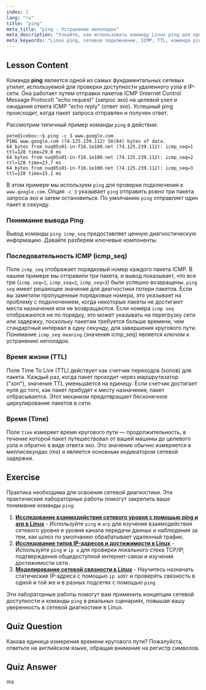 ```yaml
---
index: 2
lang: "ru"
title: "ping"
meta_title: "ping - Устранение неполадок"
meta_description: "Узнайте, как использовать команду Linux ping для проверки сетевого подключения. Это руководство объясняет вывод ping, включая значение icmp_seq, TTL и времени кругового пути. Поймите, как интерпретировать последовательность ping для диагностики сетевых проблем."
meta_keywords: "Linux ping, сетевое подключение, ICMP, TTL, команда ping, icmp_seq, последовательность ping, icmp seq, значение icmp_seq, ping icmp_seq, сетевые технологии Linux"
---
```


## Lesson Content

Команда **ping** является одной из самых фундаментальных сетевых утилит, используемой для проверки доступности удаленного узла в IP-сети. Она работает путем отправки пакетов ICMP (Internet Control Message Protocol) "echo request" (запрос эхо) на целевой узел и ожидания ответа ICMP "echo reply" (ответ эхо). Успешный ping происходит, когда пакет запроса отправлен и получен ответ.

Рассмотрим типичный пример команды `ping` в действии:

```plaintext
pete@icebox:~$ ping -c 3 www.google.com
PING www.google.com (74.125.239.112) 56(84) bytes of data.
64 bytes from nuq05s01-in-f16.1e100.net (74.125.239.112): icmp_seq=1 ttl=128 time=29.0 ms
64 bytes from nuq05s01-in-f16.1e100.net (74.125.239.112): icmp_seq=2 ttl=128 time=23.7 ms
64 bytes from nuq05s01-in-f16.1e100.net (74.125.239.112): icmp_seq=3 ttl=128 time=15.1 ms
```

В этом примере мы используем `ping` для проверки подключения к `www.google.com`. Опция `-c 3` указывает `ping` отправить ровно три пакета запроса эхо и затем остановиться. По умолчанию `ping` отправляет один пакет в секунду.

### Понимание вывода Ping

Вывод команды `ping icmp_seq` предоставляет ценную диагностическую информацию. Давайте разберем ключевые компоненты.

### Последовательность ICMP (icmp_seq)

Поле `icmp_seq` отображает порядковый номер каждого пакета ICMP. В нашем примере мы отправили три пакета, и вывод показывает, что все три (`icmp_seq=1`, `icmp_seq=2`, `icmp_seq=3`) были успешно возвращены. `ping seq` имеет решающее значение для диагностики потери пакетов. Если вы заметили пропущенные порядковые номера, это указывает на проблему с подключением, когда некоторые пакеты не достигают места назначения или не возвращаются. Если номера `icmp seq` отображаются не по порядку, это может указывать на перегрузку сети или задержку, поскольку пакетам требуется больше времени, чем стандартный интервал в одну секунду, для завершения кругового пути. Понимание `icmp_seq meaning` (значения icmp_seq) является ключом к устранению неполадок.

### Время жизни (TTL)

Поле Time To Live (TTL) действует как счетчик переходов (хопов) для пакета. Каждый раз, когда пакет проходит через маршрутизатор ("хоп"), значение TTL уменьшается на единицу. Если счетчик достигает нуля до того, как пакет прибудет к месту назначения, пакет отбрасывается. Этот механизм предотвращает бесконечное циркулирование пакетов в сети.

### Время (Time)

Поле `time` измеряет время кругового пути — продолжительность, в течение которой пакет путешествовал от вашей машины до целевого узла и обратно в виде ответа эхо. Это значение обычно измеряется в миллисекундах (ms) и является основным индикатором сетевой задержки.

## Exercise

Практика необходима для освоения сетевой диагностики. Эти практические лабораторные работы помогут закрепить ваше понимание команды `ping`:

1. **[Исследование взаимодействия сетевого уровня с помощью ping и arp в Linux](https://labex.io/ru/labs/comptia-explore-network-layer-interaction-with-ping-and-arp-in-linux-592746)** - Используйте `ping` и `arp` для изучения взаимодействия сетевого уровня и уровня канала передачи данных и наблюдения за тем, как шлюз по умолчанию обрабатывает удаленный трафик.
2. **[Исследование типов IP-адресов и достижимости в Linux](https://labex.io/ru/labs/comptia-explore-ip-address-types-and-reachability-in-linux-592780)** - Используйте `ping` и `ip a` для проверки локального стека TCP/IP, подтверждения общедоступной интернет-связи и изучения достижимости сети.
3. **[Моделирование сетевой связности в Linux](https://labex.io/ru/labs/comptia-simulate-network-layer-connectivity-in-linux-592752)** - Научитесь назначать статические IP-адреса с помощью `ip addr` и проверять связность в одной и той же и в разных подсетях с помощью `ping`.

Эти лабораторные работы помогут вам применить концепции сетевой доступности и команды `ping` в реальных сценариях, повышая вашу уверенность в сетевой диагностике в Linux.

## Quiz Question

Какова единица измерения времени кругового пути? Пожалуйста, ответьте на английском языке, обращая внимание на регистр символов.

## Quiz Answer

ms
